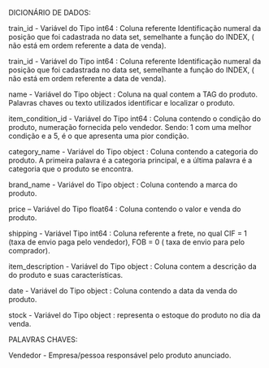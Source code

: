 DICIONÁRIO DE DADOS:

train_id - Variável do Tipo int64 : Coluna referente Identificação numeral da posição que foi cadastrada no data set, semelhante a função do INDEX, ( não está em ordem referente a data de venda).

train_id - Variável do Tipo int64 : Coluna referente Identificação numeral da posição que foi cadastrada no data set, semelhante a função do INDEX, ( não está em ordem referente a data de venda).

name - Variável do Tipo object : Coluna na qual contem a TAG do produto. Palavras chaves ou texto utilizados identificar e localizar o produto.

item_condition_id - Variável do Tipo int64 : Coluna contendo o condição do produto, numeração fornecida pelo vendedor. Sendo: 1 com uma melhor condição e a 5, é o que apresenta uma pior condição.

category_name - Variável do Tipo object : Coluna contendo a categoria do produto. A primeira palavra é a categoria principal, e a última palavra é a categoria que o produto se encontra.

brand_name - Variável do Tipo object : Coluna contendo a marca do produto.

price – Variável do Tipo float64 : Coluna contendo o valor e venda do produto.

shipping - Variável Tipo int64 : Coluna referente a frete, no qual CIF = 1 (taxa de envio paga pelo vendedor), FOB = 0 ( taxa de envio para pelo comprador).

item_description - Variável do Tipo object : Coluna contem a descrição da do produto e suas características.

date - Variável do Tipo object : Coluna contendo a data da venda do produto.

stock - Variável do Tipo object : representa o estoque do produto no dia da venda.


PALAVRAS CHAVES:

Vendedor - Empresa/pessoa responsável pelo produto anunciado.
